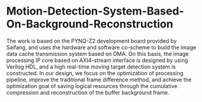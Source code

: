 # Motion-Detection-System-Based-On-Background-Reconstruction
The work is based on the PYNQ-Z2 development board provided by Saifang, and uses the hardware and software co-scheme to build the image data cache transmission system based on DMA. On this basis, the image processing IP core based on AXI4-stream interface is designed by using Verilog HDL, and a high real-time moving target detection system is constructed. In our design, we focus on the optimization of processing pipeline, improve the traditional frame difference method, and achieve the optimization goal of saving logical resources through the cumulative compression and reconstruction of the buffer background frame.
